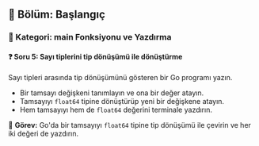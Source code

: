 ## 📘 Bölüm: Başlangıç  
### 🔹 Kategori: main Fonksiyonu ve Yazdırma  
#### ❓ Soru 5: Sayı tiplerini tip dönüşümü ile dönüştürme

Sayı tipleri arasında tip dönüşümünü gösteren bir Go programı yazın.

- Bir tamsayı değişkeni tanımlayın ve ona bir değer atayın.
- Tamsayıyı `float64` tipine dönüştürüp yeni bir değişkene atayın.
- Hem tamsayıyı hem de `float64` değerini terminale yazdırın.

🔧 **Görev:** Go'da bir tamsayıyı `float64` tipine tip dönüşümü ile çevirin ve her iki değeri de yazdırın.
